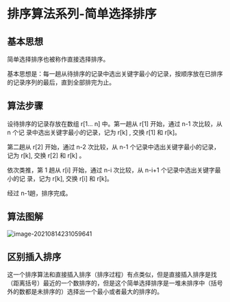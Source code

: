 # 排序算法系列-简单选择排序

## 基本思想

简单选择排序也被称作直接选择排序。

基本思想是：每一趟从待排序的记录中选出关键字最小的记录，按顺序放在已排序的记录序列的最后，直到全部排完为止。

## 算法步骤

设待排序的记录存放在数组 r[1… n] 中。第一趟从 r[1] 开始，通过 n-1 次比较，从 n 个记 录中选出关键字最小的记录，记为 r[k] , 交换 r[1] 和 r[k]。

第二趟从 r[2] 开始，通过 n-2 次比较，从 n-1 个记录中选出关键字最小的记录，记为 r[k], 交换 r[2] 和 r[k] 。

依次类推，第 1 趟从 r[i] 开始，通过 n-i 次比较，从 n-i+1 个记录中选出关键字最小的记 录，记为 r[k], 交换 r[i] 和 r[k]。

经过 n-1趟，排序完成。

## 算法图解

![image-20210814231059641](https://ssuu.oss-cn-shenzhen.aliyuncs.com/typecho/%E6%8E%92%E5%BA%8F%E7%AE%97%E6%B3%95/%E7%AE%80%E5%8D%95%E9%80%89%E6%8B%A9%E6%8E%92%E5%BA%8F.png)

## 区别插入排序

这一个排序算法和直接插入排序（排序过程）有点类似，但是直接插入排序是找（距离括号）最近的一个数排序的，但是这个简单选择排序是一堆未排序中（括号外的数都是未排序的）选择出一个最小或者最大的排序的。



